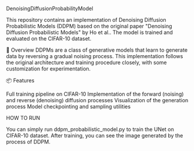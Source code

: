 DenoisingDiffusionProbabilityModel

This repository contains an implementation of Denoising Diffusion Probabilistic Models (DDPM) based on the original paper "Denoising Diffusion Probabilistic Models" by Ho et al.. 
The model is trained and evaluated on the CIFAR-10 dataset.

🧠 Overview
DDPMs are a class of generative models that learn to generate data by reversing a gradual noising process. 
This implementation follows the original architecture and training procedure closely, with some customization for experimentation.

📦 Features

Full training pipeline on CIFAR-10
Implementation of the forward (noising) and reverse (denoising) diffusion processes
Visualization of the generation process
Model checkpointing and sampling utilities

HOW TO RUN

You can simply run ddpm_probabilistic_model.py to train the UNet on CIFAR-10 dataset. After training, you can see the image generated by the process of DDPM.

